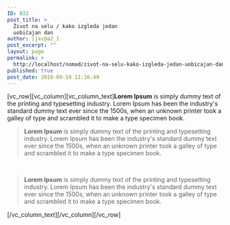 ```yaml
---
ID: 832
post_title: >
  Život na selu / kako izgleda jedan
  uobičajan dan
author: ijxc@a2_1
post_excerpt: ""
layout: page
permalink: >
  http://localhost/nomad/zivot-na-selu-kako-izgleda-jedan-uobicajan-dan/
published: true
post_date: 2018-09-19 11:16:49
---
```

[vc_row][vc_column][vc_column_text]<strong>Lorem Ipsum</strong> is simply dummy text of the printing and typesetting industry. Lorem Ipsum has been the industry's standard dummy text ever since the 1500s, when an unknown printer took a galley of type and scrambled it to make a type specimen book.
<blockquote><strong>Lorem Ipsum</strong> is simply dummy text of the printing and typesetting industry. Lorem Ipsum has been the industry's standard dummy text ever since the 1500s, when an unknown printer took a galley of type and scrambled it to make a type specimen book.</blockquote>
&nbsp;
<blockquote><strong>Lorem Ipsum</strong> is simply dummy text of the printing and typesetting industry. Lorem Ipsum has been the industry's standard dummy text ever since the 1500s, when an unknown printer took a galley of type and scrambled it to make a type specimen book.</blockquote>
[/vc_column_text][/vc_column][/vc_row]